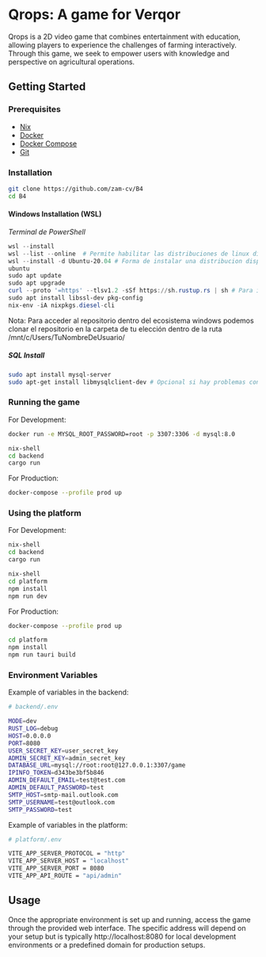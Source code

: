 # Qrops: A game for Verqor

Qrops is a 2D video game that combines entertainment with education, allowing players to experience the challenges of farming interactively. Through this game, we seek to empower users with knowledge and perspective on agricultural operations.

## Getting Started

### Prerequisites

- [Nix](https://nixos.org/download.html)
- [Docker](https://www.docker.com/get-started)
- [Docker Compose](https://docs.docker.com/compose/install/)
- [Git](https://git-scm.com/downloads)

### Installation

```bash
git clone https://github.com/zam-cv/B4
cd B4
```

#### Windows Installation (WSL)
_Terminal de PowerShell_
```powershell
wsl --install
wsl --list --online  # Permite habilitar las distribuciones de linux disponibles
wsl --install -d Ubuntu-20.04 # Forma de instalar una distribucion disponible
ubuntu
sudo apt update
sudo apt upgrade
curl --proto '=https' --tlsv1.2 -sSf https://sh.rustup.rs | sh # Para instalar rust
sudo apt install libssl-dev pkg-config
nix-env -iA nixpkgs.diesel-cli
```
Nota: Para acceder al repositorio dentro del ecosistema windows podemos clonar el repositorio en la carpeta de tu elección dentro de la ruta /mnt/c/Users/TuNombreDeUsuario/

##### SQL Install

```bash
sudo apt install mysql-server
sudo apt-get install libmysqlclient-dev # Opcional si hay problemas con SQL al ejecutar el backend
```

### Running the game

For Development:

```bash
docker run -e MYSQL_ROOT_PASSWORD=root -p 3307:3306 -d mysql:8.0
```

```bash
nix-shell
cd backend
cargo run
```

For Production:

```bash
docker-compose --profile prod up
```

### Using the platform

For Development:

```bash
nix-shell
cd backend
cargo run
```

```bash
nix-shell
cd platform
npm install
npm run dev
```

For Production:

```bash
docker-compose --profile prod up
```

```bash
cd platform
npm install
npm run tauri build
```

### Environment Variables

Example of variables in the backend:

```bash
# backend/.env

MODE=dev
RUST_LOG=debug
HOST=0.0.0.0
PORT=8080
USER_SECRET_KEY=user_secret_key
ADMIN_SECRET_KEY=admin_secret_key
DATABASE_URL=mysql://root:root@127.0.0.1:3307/game
IPINFO_TOKEN=d343be3bf5b846
ADMIN_DEFAULT_EMAIL=test@test.com
ADMIN_DEFAULT_PASSWORD=test
SMTP_HOST=smtp-mail.outlook.com
SMTP_USERNAME=test@outlook.com
SMTP_PASSWORD=test
```

Example of variables in the platform:

```bash
# platform/.env

VITE_APP_SERVER_PROTOCOL = "http"
VITE_APP_SERVER_HOST = "localhost"
VITE_APP_SERVER_PORT = 8080
VITE_APP_API_ROUTE = "api/admin"
```

## Usage

Once the appropriate environment is set up and running, access the game through the provided web interface. The specific address will depend on your setup but is typically http://localhost:8080 for local development environments or a predefined domain for production setups.
